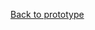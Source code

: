 [Back to prototype](https://github.com/gowebUSA/MSSA-Project/wiki#online---maintenance-action-forms-o-maf)
